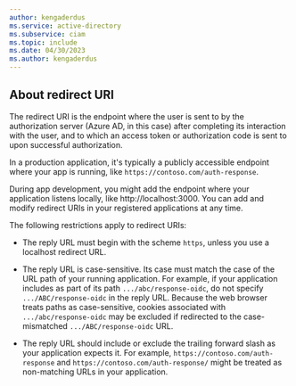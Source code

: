 ```yaml
---
author: kengaderdus
ms.service: active-directory
ms.subservice: ciam
ms.topic: include
ms.date: 04/30/2023
ms.author: kengaderdus
---
```


## About redirect URI

The redirect URI is the endpoint where the user is sent to by the authorization server (Azure AD, in this case) after completing its interaction with the user, and to which an access token or authorization code is sent to upon successful authorization. 

In a production application, it's typically a publicly accessible endpoint where your app is running, like `https://contoso.com/auth-response`.

During app development, you might add the endpoint where your application listens locally, like http://localhost:3000. You can add and modify redirect URIs in your registered applications at any time.

The following restrictions apply to redirect URIs:

- The reply URL must begin with the scheme `https`, unless you use a localhost redirect URL.

- The reply URL is case-sensitive. Its case must match the case of the URL path of your running application. For example, if your application includes as part of its path `.../abc/response-oidc`, do not specify `.../ABC/response-oidc` in the reply URL. Because the web browser treats paths as case-sensitive, cookies associated with `.../abc/response-oidc` may be excluded if redirected to the case-mismatched `.../ABC/response-oidc` URL.

- The reply URL should include or exclude the trailing forward slash as your application expects it. For example, `https://contoso.com/auth-response` and `https://contoso.com/auth-response/` might be treated as non-matching URLs in your application.